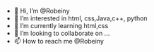 - 👋 Hi, I’m @Robeiny
- 👀 I’m interested in html, css,Java,c++, python 
- 🌱 I’m currently learning html,css
- 💞️ I’m looking to collaborate on ...
- 📫 How to reach me @Robeiny

<!---
Robeiny/Robeiny is a ✨ special ✨ repository because its `README.md` (this file) appears on your GitHub profile.
You can click the Preview link to take a look at your changes.
--->
